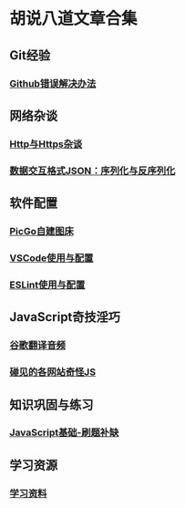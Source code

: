 # 胡说八道文章合集
## Git经验
### [Github错误解决办法](./gitError.md)
## 网络杂谈
### [Http与Https杂谈](./http与https杂谈.md)
### [数据交互格式JSON：序列化与反序列化](JSON：序列化与反序列化.md)
## 软件配置
### [PicGo自建图床](./PicGo自定义图床.md)
### [VSCode使用与配置](VSCode使用与配置.md)
### [ESLint使用与配置](./ESLint使用与配置.md)
## JavaScript奇技淫巧
### [谷歌翻译音频](谷歌翻译音频.md)
### [碰见的各网站奇怪JS](碰见的各网站奇怪JS.md)
## 知识巩固与练习
### [JavaScript基础-刷题补缺](JavaScript基础-刷题补缺.md)
## 学习资源
### [学习资料](学习资料.md)